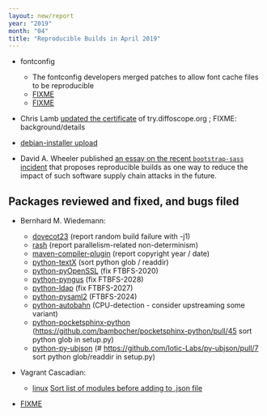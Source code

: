 ```yaml
---
layout: new/report
year: "2019"
month: "04"
title: "Reproducible Builds in April 2019"
---
```


* fontconfig
    * The fontconfig developers merged patches to allow font cache files to be reproducible
    * [FIXME](https://lists.freedesktop.org/archives/fontconfig/2019-April/006508.html)
    * [FIXME](https://gitlab.freedesktop.org/fontconfig/fontconfig/issues/130#note_144421)

* Chris Lamb [updated the certificate](https://github.com/lamby/try.diffoscope.org/commit/aa3cc35451dd7fedfdc30af7b248b39d0e9f7898) of try.diffoscope.org ; FIXME: background/details

* [debian-installer upload](https://bugs.debian.org/920676#50)

* David A. Wheeler published [an essay on the recent `bootstrap-sass` incident](https://dwheeler.com/essays/bootstrap-sass-subversion.html) that proposes reproducible builds as one way to reduce the impact of such software supply chain attacks in the future.

## Packages reviewed and fixed, and bugs filed

* Bernhard M. Wiedemann:
    * [dovecot23](https://bugzilla.opensuse.org/show_bug.cgi?id=1131699) (report random build failure with -j1)
    * [rash](https://github.com/willghatch/racket-rash/issues/52) (report parallelism-related non-determinism)
    * [maven-compiler-plugin](https://issues.apache.org/jira/browse/MCOMPILER-380) (report copyright year / date)
    * [python-textX](https://github.com/textX/textX/pull/181) (sort python glob / readdir)
    * [python-pyOpenSSL](https://github.com/pyca/pyopenssl/pull/828) (fix FTBFS-2020)
    * [python-pyngus](https://github.com/kgiusti/pyngus/pull/13) (fix FTBFS-2028)
    * [python-ldap](https://github.com/python-ldap/python-ldap/pull/277) (fix FTBFS-2027)
    * [python-pysaml2](https://github.com/IdentityPython/pysaml2/pull/606) (FTBFS-2024)
    * [python-autobahn](https://build.opensuse.org/request/show/692210) (CPU-detection - consider upstreaming some variant)
    * [python-pocketsphinx-python](https://build.opensuse.org/request/show/692544) (https://github.com/bambocher/pocketsphinx-python/pull/45 sort python glob in setup.py)
    * [python-py-ubjson](https://build.opensuse.org/request/show/692636) (# https://github.com/Iotic-Labs/py-ubjson/pull/7 sort python glob/readdir in setup.py)

* Vagrant Cascadian:
	* [linux](https://salsa.debian.org/kernel-team/linux/merge_requests/140) [Sort list of modules before adding to .json file](https://salsa.debian.org/kernel-team/linux/commit/58ef63e9e2c71ffd8a21e9c620db71cb96d2d5a9)

* [FIXME](https://lwn.net/Articles/785386/)
